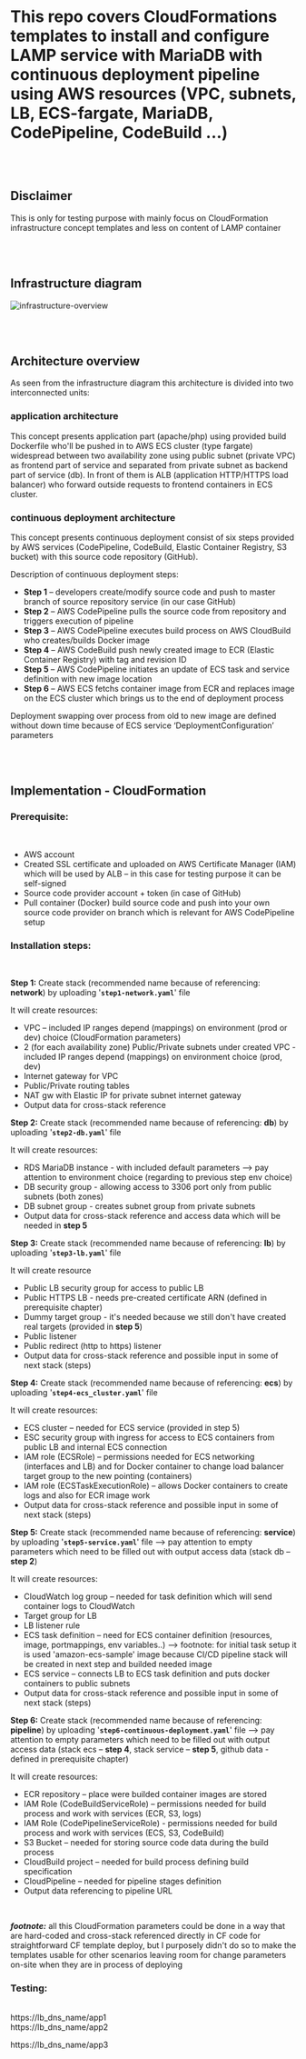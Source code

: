# This repo covers CloudFormations templates to install and configure LAMP service with MariaDB with continuous deployment pipeline using AWS resources (VPC, subnets, LB, ECS-fargate, MariaDB, CodePipeline, CodeBuild ...)  

<br/><br/>

## Disclaimer

This is only for testing purpose with mainly focus on CloudFormation infrastructure concept templates and less on content of LAMP container  

<br/><br/>

## Infrastructure diagram

![infrastructure-overview](images/infrastructure_diagram_single_db.png)

<br/><br/>

## Architecture overview

As seen from the infrastructure diagram this architecture is divided into two interconnected units:


### application architecture 

This concept presents application part (apache/php) using provided build Dockerfile who'll be pushed in to AWS ECS cluster (type fargate) widespread between two availability zone using public subnet (private VPC) as frontend part of service and separated from private subnet as backend part of service (db). In front of them is ALB (application HTTP/HTTPS load balancer) who forward outside requests to frontend containers in ECS cluster.



### continuous deployment architecture 

This concept presents continuous deployment consist of six steps provided by AWS services (CodePipeline, CodeBuild, Elastic Container Registry, S3 bucket) with this source code repository (GitHub). 

Description of continuous deployment steps:
- **Step 1** – developers create/modify source code and push to master branch of source repository service (in our case GitHub)
- **Step 2** – AWS CodePipeline pulls the source code from repository and triggers execution of pipeline
- **Step 3** – AWS CodePipeline executes build process on AWS CloudBuild who creates/builds Docker image 
- **Step 4** – AWS CodeBuild push newly created image to ECR (Elastic Container Registry) with tag and revision ID
- **Step 5** – AWS CodePipeline initiates an update of ECS task and service definition with new image location
- **Step 6** – AWS ECS fetchs container image from ECR and replaces image on the ECS cluster which brings us to the end of deployment process 

Deployment swapping over process from old to new image are defined without down time because of ECS service ‘DeploymentConfiguration’ parameters

<br/><br/>

## Implementation - CloudFormation

### Prerequisite:

<br/>

- AWS account
- Created SSL certificate and uploaded on AWS Certificate Manager (IAM) which will be used by ALB – in this case for testing purpose it can be self-signed
- Source code provider account + token (in case of GitHub) 
- Pull container (Docker) build source code and push into your own source code provider on branch which is relevant for AWS CodePipeline setup

### Installation steps:

<br/>

**Step 1:** Create stack (recommended name because of referencing: **network**) by uploading '**`step1-network.yaml`**' file

It will create resources:
-	VPC – included IP ranges depend (mappings) on environment (prod or dev) choice (CloudFormation parameters)
-	2 (for each availability zone) Public/Private subnets under created VPC - included IP ranges depend (mappings) on environment choice (prod, dev)
-	Internet gateway for VPC
-	Public/Private routing tables
-	NAT gw with Elastic IP for private subnet internet gateway
-	Output data for cross-stack reference

**Step 2:** Create stack (recommended name because of referencing: **db**) by uploading '**`step2-db.yaml`**' file

It will create resources:
-	RDS MariaDB instance - with included default parameters --> pay attention to environment choice (regarding to previous step env choice)
-	DB security group - allowing access to 3306 port only from public subnets (both zones)
-	DB subnet group - creates subnet group from private subnets
-	Output data for cross-stack reference and access data which will be needed in **step 5**

**Step 3:** Create stack (recommended name because of referencing: **lb**) by uploading '**`step3-lb.yaml`**' file

It will create resource
-	Public LB security group for access to public LB
-	Public HTTPS LB - needs pre-created certificate ARN  (defined in prerequisite chapter)
-	Dummy target group - it's needed because we still don't have created real targets (provided in **step 5**)
-	Public listener
-	Public redirect (http to https) listener
-	Output data for cross-stack reference and possible input in some of next stack (steps)


**Step 4:** Create stack (recommended name because of referencing: **ecs**) by uploading '**`step4-ecs_cluster.yaml`**' file

It will create resources:
-	ECS cluster – needed for ECS service (provided in step 5)
-	ESC security group with ingress for access to ECS containers from public LB and internal ECS connection
-	IAM role (ECSRole) – permissions needed for ECS networking (interfaces and LB) and for Docker container to change load balancer target group to the new pointing (containers) 
-	IAM role (ECSTaskExecutionRole) – allows Docker containers to create logs and also for ECR image work
-	Output data for cross-stack reference and possible input in some of next stack (steps)


**Step 5:** Create stack (recommended name because of referencing: **service**) by uploading '**`step5-service.yaml`**' file --> pay attention to empty parameters which need to be filled out with output access data (stack db – **step 2**)

It will create resources:
-	CloudWatch log group – needed for task definition which will send container logs to CloudWatch
-	Target group for LB
-	LB listener rule
-	ECS task definition – need for ECS container definition (resources, image, portmappings, env variables..) --> footnote: for initial task setup it is used 'amazon-ecs-sample' image because CI/CD pipeline stack will be created in next step and builded needed image
-	ECS service –  connects LB to ECS task definition and puts docker containers to public subnets
-	Output data for cross-stack reference and possible input in some of next stack (steps)


**Step 6:** Create stack (recommended name because of referencing: **pipeline**) by uploading '**`step6-continuous-deployment.yaml`**' file --> pay attention to empty parameters which need to be filled out with output access data (stack ecs – **step 4**, stack service – **step 5**, github data - defined in prerequisite chapter)

It will create resources:
-	ECR repository – place were builded container images are stored
-	IAM Role (CodeBuildServiceRole) – permissions needed for build process and work with services (ECR, S3, logs)
-	IAM Role (CodePipelineServiceRole) - permissions needed for build process and work with services (ECS, S3, CodeBuild)
-	S3 Bucket – needed for storing source code data during the build process
-	CloudBuild project – needed for build process defining build specification
-	CloudPipeline – needed for pipeline stages definition
-	Output data referencing to pipeline URL

<br/>

***footnote:*** all this CloudFormation parameters could be done in a way that are hard-coded and cross-stack referenced directly in CF code for straightforward CF template deploy, but I purposely didn't do so to make the templates usable for other scenarios leaving room for  change parameters on-site when they are in process of deploying 


### Testing:
<br/>
https://lb_dns_name/app1
<br/>
https://lb_dns_name/app2

https://lb_dns_name/app3
